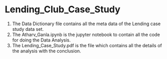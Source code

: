 # Lending_Club_Case_Study

1. The Data Dictionary file contains all the meta data of the Lending case study data set.
2. The Atharv_Ganla.ipynb is the jupyter notebook to contain all the code for doing the Data Analysis.
3. The Lending_Case_Study.pdf is the file which contains all the details of the analysis with the conclusion.

